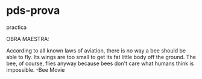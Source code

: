 # pds-prova
practica


OBRA MAESTRA:

According to all known laws
of aviation,
there is no way a bee
should be able to fly.
Its wings are too small to get
its fat little body off the ground.
The bee, of course, flies anyway
because bees don't care
what humans think is impossible.
        -Bee Movie
